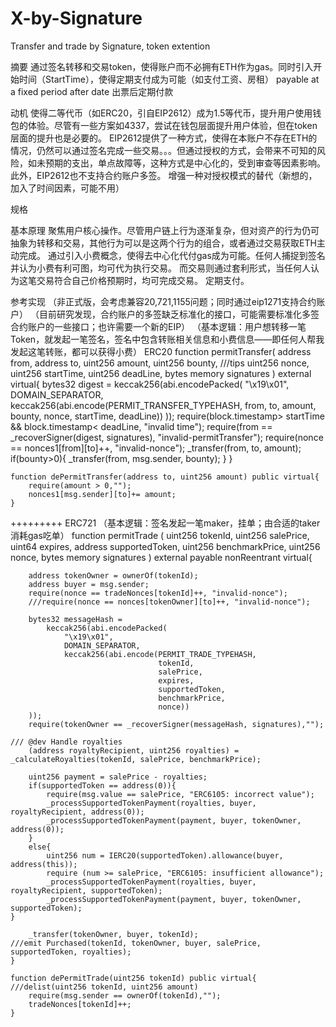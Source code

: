 # X-by-Signature
Transfer and trade by Signature, token extention

摘要
通过签名转移和交易token，使得账户而不必拥有ETH作为gas。同时引入开始时间（StartTime），使得定期支付成为可能（如支付工资、房租）
payable at a fixed period after date
出票后定期付款

动机
使得二等代币（如ERC20，引自EIP2612）成为1.5等代币，提升用户使用钱包的体验。尽管有一些方案如4337，尝试在钱包层面提升用户体验，但在token层面的提升也是必要的。
EIP2612提供了一种方式，使得在本账户不存在ETH的情况，仍然可以通过签名完成一些交易。。。但通过授权的方式，会带来不可知的风险，如未预期的支出，单点故障等，这种方式是中心化的，受到审查等因素影响。此外，EIP2612也不支持合约账户多签。
增强一种对授权模式的替代（新想的，加入了时间因素，可能不用）

规格

基本原理
聚焦用户核心操作。尽管用户链上行为逐渐复杂，但对资产的行为仍可抽象为转移和交易，其他行为可以是这两个行为的组合，或者通过交易获取ETH主动完成。
通过引入小费概念，使得去中心化代付gas成为可能。任何人捕捉到签名并认为小费有利可图，均可代为执行交易。
而交易则通过套利形式，当任何人认为这笔交易符合自己价格预期时，均可完成交易。
定期支付。

参考实现
（非正式版，会考虑兼容20,721,1155问题；同时通过eip1271支持合约账户）
（目前研究发现，合约账户的多签缺乏标准化的接口，可能需要标准化多签合约账户的一些接口；也许需要一个新的EIP）
（基本逻辑：用户想转移一笔Token，就发起一笔签名，签名中包含转账相关信息和小费信息——即任何人帮我发起这笔转账，都可以获得小费）
ERC20
    function permitTransfer(
        address from,
        address to,
        uint256 amount,
        uint256 bounty, ///tips
        uint256 nonce,
        uint256 startTime,
        uint256 deadLine,
        bytes memory signatures
    ) external virtual{
        bytes32 digest =
            keccak256(abi.encodePacked(
                "\x19\x01",
                DOMAIN_SEPARATOR,
                keccak256(abi.encode(PERMIT_TRANSFER_TYPEHASH,
                                     from,
                                     to,
                                     amount,
                                     bounty,
                                     nonce,
                                     startTime,
                                     deadLine))
            ));
        require(block.timestamp> startTime && block.timestamp< deadLine, "invalid time");
        require(from == _recoverSigner(digest, signatures), "invalid-permitTransfer");
        require(nonce == nonces1[from][to]++, "invalid-nonce");
        _transfer(from, to, amount);
        if(bounty>0){
            _transfer(from, msg.sender, bounty);
        }
    }

    function dePermitTransfer(address to, uint256 amount) public virtual{ 
        require(amount > 0,"");
        nonces1[msg.sender][to]+= amount;
    }

+++++++++
ERC721
（基本逻辑：签名发起一笔maker，挂单；由合适的taker消耗gas吃单）
     function permitTrade (
        uint256 tokenId,
        uint256 salePrice,
        uint64 expires,
        address supportedToken,
        uint256 benchmarkPrice,
        uint256 nonce,
        bytes memory signatures
    ) external payable nonReentrant virtual{

        address tokenOwner = ownerOf(tokenId);
        address buyer = msg.sender;
        require(nonce == tradeNonces[tokenId]++, "invalid-nonce");
        ///require(nonce == nonces[tokenOwner][to]++, "invalid-nonce");

        bytes32 messageHash =
            keccak256(abi.encodePacked(
                "\x19\x01",
                DOMAIN_SEPARATOR,
                keccak256(abi.encode(PERMIT_TRADE_TYPEHASH,
                                     tokenId,
                                     salePrice,
                                     expires,
                                     supportedToken,
                                     benchmarkPrice,
                                     nonce))
        ));
        require(tokenOwner == _recoverSigner(messageHash, signatures),"");

    /// @dev Handle royalties
        (address royaltyRecipient, uint256 royalties) = _calculateRoyalties(tokenId, salePrice, benchmarkPrice);

        uint256 payment = salePrice - royalties;
        if(supportedToken == address(0)){
            require(msg.value == salePrice, "ERC6105: incorrect value");
            _processSupportedTokenPayment(royalties, buyer, royaltyRecipient, address(0));
            _processSupportedTokenPayment(payment, buyer, tokenOwner, address(0));
        }
        else{
            uint256 num = IERC20(supportedToken).allowance(buyer, address(this));
            require (num >= salePrice, "ERC6105: insufficient allowance");
            _processSupportedTokenPayment(royalties, buyer, royaltyRecipient, supportedToken);
            _processSupportedTokenPayment(payment, buyer, tokenOwner, supportedToken);
    }

        _transfer(tokenOwner, buyer, tokenId);
    ///emit Purchased(tokenId, tokenOwner, buyer, salePrice, supportedToken, royalties);
    }

    function dePermitTrade(uint256 tokenId) public virtual{ ///delist(uint256 tokenId, uint256 amount)
        require(msg.sender == ownerOf(tokenId),"");
        tradeNonces[tokenId]++;
    }
